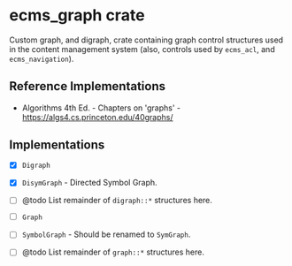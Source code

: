 # ecms_graph crate

Custom graph, and digraph, crate containing graph control structures used in the content management system (also, controls used by `ecms_acl`, and `ecms_navigation`).

## Reference Implementations

- Algorithms 4th Ed. - Chapters on 'graphs' - https://algs4.cs.princeton.edu/40graphs/

## Implementations

- [x] `Digraph`
- [x] `DisymGraph` - Directed Symbol Graph.
- [ ] @todo List remainder of `digraph::*` structures here.
- [ ] `Graph`
- [ ] `SymbolGraph` - Should be renamed to `SymGraph`.
- [ ] @todo List remainder of `graph::*` structures here.

